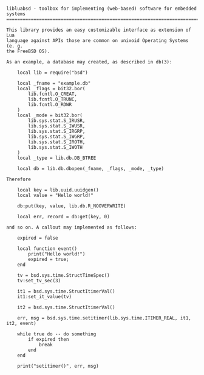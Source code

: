 <pre><code>
libluabsd - toolbox for implementing (web-based) software for embedded systems
==============================================================================

This library provides an easy customizable interface as extension of Lua
language against APIs those are common on unixoid Operating Systems (e. g.
the FreeBSD OS).

As an example, a database may created, as described in db(3):

    local lib = require("bsd")

    local _fname = "example.db"
    local _flags = bit32.bor(
        lib.fcntl.O_CREAT,
        lib.fcntl.O_TRUNC,
        lib.fcntl.O_RDWR
    )
    local _mode = bit32.bor(
        lib.sys.stat.S_IRUSR,
        lib.sys.stat.S_IWUSR,
        lib.sys.stat.S_IRGRP,
        lib.sys.stat.S_IWGRP,
        lib.sys.stat.S_IROTH,
        lib.sys.stat.S_IWOTH
    )
    local _type = lib.db.DB_BTREE

    local db = lib.db.dbopen(_fname, _flags, _mode, _type)

Therefore

    local key = lib.uuid.uuidgen()
    local value = "Hello world!"

    db:put(key, value, lib.db.R_NOOVERWRITE)

    local err, record = db:get(key, 0)

and so on. A callout may implemented as follows:

    expired = false
    
    local function event()
        print("Hello world!")
        expired = true;
    end
    
    tv = bsd.sys.time.StructTimeSpec()
    tv:set_tv_sec(3)
    
    it1 = bsd.sys.time.StructItimerVal()
    it1:set_it_value(tv)
    
    it2 = bsd.sys.time.StructItimerVal()
    
    err, msg = bsd.sys.time.setitimer(lib.sys.time.ITIMER_REAL, it1, it2, event)

    while true do -- do something
        if expired then
            break
        end
    end
    
    print("setitimer()", err, msg)

</code></pre>
